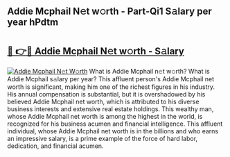 ## Addie Mcphail N𝚎t w𝚘rth - Part-Qi1 S𝚊lary per year hPdtm

# <h2><a href="http://gc0q4k.nevu.top/?p=Addie+Mcphail">🔗 👉🔴 Addie Mcphail N𝚎t w𝚘rth - S𝚊lary</a></h2>

[![Addie Mcphail N𝚎t W𝚘rth](https://i.imgur.com/Oavwk0R.jpeg)](http://gc0q4k.nevu.top/?p=Addie+Mcphail)
What is Addie Mcphail n𝚎t w𝚘rth? What is Addie Mcphail s𝚊lary per year?
This affluent person's Addie Mcphail net worth is significant, making him one of the richest figures in his industry. His annual compensation is substantial, but it is overshadowed by his believed Addie Mcphail net worth, which is attributed to his diverse business interests and extensive real estate holdings. This wealthy man, whose Addie Mcphail net worth is among the highest in the world, is recognized for his business acumen and financial intelligence. This affluent individual, whose Addie Mcphail net worth is in the billions and who earns an impressive salary, is a prime example of the force of hard labor, dedication, and financial acumen.
